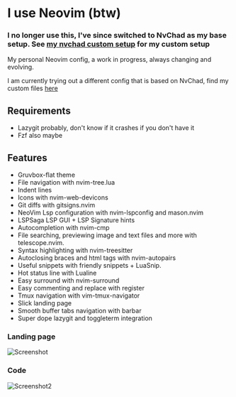 # I use Neovim (btw)

### I no longer use this, I've since switched to NvChad as my base setup. See [my nvchad custom setup](https://github.com/IsakLarsson/nvchad-custom) for my custom setup

My personal Neovim config, a work in progress, always changing and evolving.

I am currently trying out a different config that is based on NvChad, find my custom files [here](https://github.com/IsakLarsson/nvchad-custom)

## Requirements

- Lazygit probably, don't know if it crashes if you don't have it
- Fzf also maybe

## Features

- Gruvbox-flat theme
- File navigation with nvim-tree.lua
- Indent lines
- Icons with nvim-web-devicons
- Git diffs with gitsigns.nvim
- NeoVim Lsp configuration with nvim-lspconfig and mason.nvim
- LSPSaga LSP GUI + LSP Signature hints
- Autocompletion with nvim-cmp
- File searching, previewing image and text files and more with telescope.nvim.
- Syntax highlighting with nvim-treesitter
- Autoclosing braces and html tags with nvim-autopairs
- Useful snippets with friendly snippets + LuaSnip.
- Hot status line with Lualine
- Easy surround with nvim-surround
- Easy commenting and replace with register
- Tmux navigation with vim-tmux-navigator
- Slick landing page
- Smooth buffer tabs navigation with barbar
- Super dope lazygit and toggleterm integration

### Landing page

![Screenshot](https://i.ibb.co/kMFvyqX/Landing.png)

### Code

![Screenshot2](https://i.ibb.co/k4S8s4B/Code.png)
